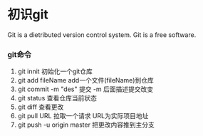 # 初识git
Git is a dietributed version control system.
Git is a free software.

### git命令
1. git innit                    初始化一个git仓库
2. git add fileName             add一个文件(fileName)到仓库
3. git commit -m "des"          提交 -m 后面描述提交改变
4. git status                   查看仓库当前状态
5. git diff                     查看更改
6. git pull URL                 拉取一个请求 URL为实际项目地址
7. git push -u origin master    把更改内容推到主分支
